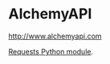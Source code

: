 # AlchemyAPI

http://www.alchemyapi.com


[Requests Python module](http://docs.python-requests.org/en/latest/user/install/#install).





	
	
